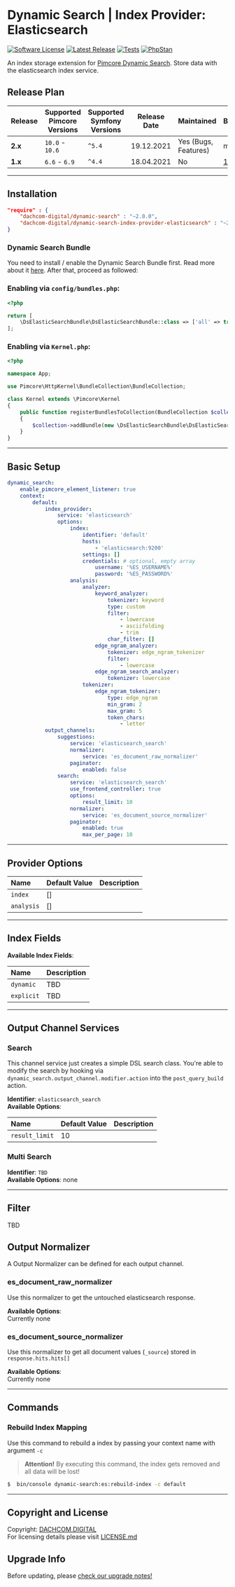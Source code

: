 # Dynamic Search | Index Provider: Elasticsearch

[![Software License](https://img.shields.io/badge/license-GPLv3-brightgreen.svg?style=flat-square)](LICENSE.md)
[![Latest Release](https://img.shields.io/packagist/v/dachcom-digital/dynamic-search-index-provider-elasticsearch.svg?style=flat-square)](https://packagist.org/packages/dachcom-digital/dynamic-search-index-provider-elasticsearch)
[![Tests](https://img.shields.io/github/actions/workflow/status/dachcom-digital/pimcore-dynamic-search-index-provider-elasticsearch/.github/workflows/codeception.yml?branch=master&style=flat-square&logo=github&label=codeception)](https://github.com/dachcom-digital/pimcore-dynamic-search-index-provider-elasticsearch/actions?query=workflow%3ACodeception+branch%3Amaster)
[![PhpStan](https://img.shields.io/github/actions/workflow/status/dachcom-digital/pimcore-dynamic-search-index-provider-elasticsearch/.github/workflows/php-stan.yml?branch=master&style=flat-square&logo=github&label=phpstan%20level%204)](https://github.com/dachcom-digital/pimcore-dynamic-search-index-provider-elasticsearch/actions?query=workflow%3A"PHP+Stan"+branch%3Amaster)

An index storage extension for [Pimcore Dynamic Search](https://github.com/dachcom-digital/pimcore-dynamic-search). 
Store data with the elasticsearch index service.

## Release Plan
| Release | Supported Pimcore Versions | Supported Symfony Versions | Release Date | Maintained           | Branch                                                                                                 |
|---------|----------------------------|----------------------------|--------------|----------------------|--------------------------------------------------------------------------------------------------------|
| **2.x** | `10.0` - `10.6`            | `^5.4`                     | 19.12.2021   | Yes (Bugs, Features) | master                                                                                                 |
| **1.x** | `6.6` - `6.9`              | `^4.4`                     | 18.04.2021   | No                   | [1.x](https://github.com/dachcom-digital/pimcore-dynamic-search-index-provider-elasticsearch/tree/1.x) |

***

## Installation  
```json
"require" : {
    "dachcom-digital/dynamic-search" : "~2.0.0",
    "dachcom-digital/dynamic-search-index-provider-elasticsearch" : "~2.0.0"
}
```

### Dynamic Search Bundle
You need to install / enable the Dynamic Search Bundle first.
Read more about it [here](https://github.com/dachcom-digital/pimcore-dynamic-search#installation).
After that, proceed as followed:

### Enabling via `config/bundles.php`:
```php
<?php

return [
    \DsElasticSearchBundle\DsElasticSearchBundle::class => ['all' => true],
];
```

### Enabling via `Kernel.php`:
```php
<?php

namespace App;

use Pimcore\HttpKernel\BundleCollection\BundleCollection;

class Kernel extends \Pimcore\Kernel
{
    public function registerBundlesToCollection(BundleCollection $collection): void
    {
        $collection->addBundle(new \DsElasticSearchBundle\DsElasticSearchBundle());
    }
}
```

***

## Basic Setup

```yaml
dynamic_search:
    enable_pimcore_element_listener: true
    context:
        default:
            index_provider:
                service: 'elasticsearch'
                options:
                    index:
                        identifier: 'default'
                        hosts:
                            - 'elasticsearch:9200'
                        settings: []
                        credentials: # optional, empty array
                            username: '%ES_USERNAME%'
                            password: '%ES_PASSWORD%'
                    analysis:
                        analyzer:
                            keyword_analyzer:
                                tokenizer: keyword
                                type: custom
                                filter:
                                    - lowercase
                                    - asciifolding
                                    - trim
                                char_filter: []
                            edge_ngram_analyzer:
                                tokenizer: edge_ngram_tokenizer
                                filter:
                                    - lowercase
                            edge_ngram_search_analyzer:
                                tokenizer: lowercase
                        tokenizer:
                            edge_ngram_tokenizer:
                                type: edge_ngram
                                min_gram: 2
                                max_gram: 5
                                token_chars:
                                    - letter
            output_channels:
                suggestions:
                    service: 'elasticsearch_search'
                    normalizer:
                        service: 'es_document_raw_normalizer'
                    paginator:
                        enabled: false
                search:
                    service: 'elasticsearch_search'
                    use_frontend_controller: true
                    options:
                        result_limit: 10
                    normalizer:
                        service: 'es_document_source_normalizer'
                    paginator:
                        enabled: true
                        max_per_page: 10
```

***

## Provider Options

| Name                                 | Default Value          | Description |
|:-------------------------------------|:-----------------------|:------------|
|`index`                               | []                     |             |
|`analysis`                            | []                     |             |

***

## Index Fields
**Available Index Fields**:   

| Name              | Description |
|:------------------|:------------|
|`dynamic`           | TBD |
|`explicit`          | TBD |

***

## Output Channel Services

### Search
This channel service just creates a simple DSL search class.
You're able to modify the search by hooking via `dynamic_search.output_channel.modifier.action` into the `post_query_build` action.

**Identifier**: `elasticsearch_search`   
**Available Options**:   

| Name                             | Default Value | Description |
|:---------------------------------|:--------------|:------------|
|`result_limit`                    | 10            |             |

### Multi Search
**Identifier**: `TBD`   
**Available Options**: none

***

## Filter
TBD

## Output Normalizer
A Output Normalizer can be defined for each output channel.

### es_document_raw_normalizer
Use this normalizer to get the untouched elasticsearch response.

**Available Options**:   
Currently none

### es_document_source_normalizer
Use this normalizer to get all document values (`_source`) stored in `response.hits.hits[]`

**Available Options**:   
Currently none

***

## Commands

### Rebuild Index Mapping
Use this command to rebuild a index by passing your context name with argument `-c`

> **Attention!** By executing this command, the index gets removed and all data will be lost! 

```bash
$  bin/console dynamic-search:es:rebuild-index -c default
```

***

## Copyright and License
Copyright: [DACHCOM.DIGITAL](http://dachcom-digital.com)  
For licensing details please visit [LICENSE.md](./LICENSE.md)

## Upgrade Info
Before updating, please [check our upgrade notes!](./UPGRADE.md)  
